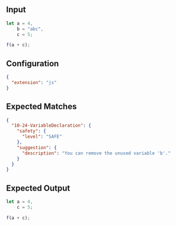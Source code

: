 
## Input
```javascript input
let a = 4,
    b = "abc",
    c = 5;

f(a + c);
```

## Configuration
```json configuration
{
  "extension": "js"
}
```

## Expected Matches
```json expected matches
{
  "10-24-VariableDeclaration": {
    "safety": {
      "level": "SAFE"
    },
    "suggestion": {
      "description": "You can remove the unused variable 'b'."
    }
  }
}
```

## Expected Output
```javascript expected output
let a = 4,
    c = 5;

f(a + c);
```
